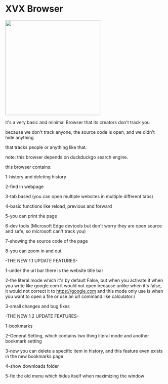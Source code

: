 # XVX Browser
<img src="https://github.com/user-attachments/assets/8f296d33-fca3-48c3-a9a5-eb09b5734ade" width="300" height="300">

it's a very basic and minimal Browser that its creators don't track you

because we don't track anyone, the source code is open, and we didn't hide anything

that tracks people or anything like that.

note: this browser depends on duckduckgo search engine.

this browser contains:

1-history and deleting history

2-find in webpage

3-tab based (you can open multiple websites in multiple different tabs)

4-basic functions like reload, previous and forward

5-you can print the page

6-dev tools (Microsoft Edge devtools but don't worry 
they are open source and safe, so microsoft can't track you)

7-showing the source code of the page

8-you can zoom in and out

-THE NEW 1.1 UPDATE FEATURES-

1-under the url bar there is the website title bar

2-the literal mode which it's by default False, but when you 
activate it when you write like google.com it would not open because 
unlike when it's false, it would not correct it to https://google.com 
and this mode only use is when you want to open a file or use 
an url command like calculator:/

3-small changes and bug fixes

-THE NEW 1.2 UPDATE FEATURES-

1-bookmarks

2-General Setting, which contains two thing literal mode and another bookmark setting

3-now you can delete a specific item in history, and this feature even exists 
in the new bookmarks page

4-show downloads folder

5-fix the old menu which hides itself when maximizing the window
